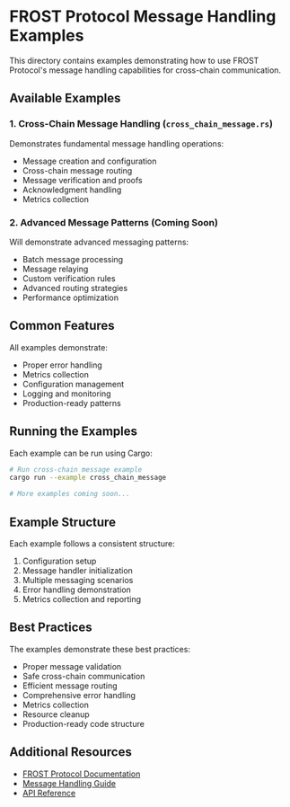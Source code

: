 # FROST Protocol Message Handling Examples

This directory contains examples demonstrating how to use FROST Protocol's message handling capabilities for cross-chain communication.

## Available Examples

### 1. Cross-Chain Message Handling (`cross_chain_message.rs`)
Demonstrates fundamental message handling operations:
- Message creation and configuration
- Cross-chain message routing
- Message verification and proofs
- Acknowledgment handling
- Metrics collection

### 2. Advanced Message Patterns (Coming Soon)
Will demonstrate advanced messaging patterns:
- Batch message processing
- Message relaying
- Custom verification rules
- Advanced routing strategies
- Performance optimization

## Common Features
All examples demonstrate:
- Proper error handling
- Metrics collection
- Configuration management
- Logging and monitoring
- Production-ready patterns

## Running the Examples

Each example can be run using Cargo:

```bash
# Run cross-chain message example
cargo run --example cross_chain_message

# More examples coming soon...
```

## Example Structure

Each example follows a consistent structure:
1. Configuration setup
2. Message handler initialization
3. Multiple messaging scenarios
4. Error handling demonstration
5. Metrics collection and reporting

## Best Practices

The examples demonstrate these best practices:
- Proper message validation
- Safe cross-chain communication
- Efficient message routing
- Comprehensive error handling
- Metrics collection
- Resource cleanup
- Production-ready code structure

## Additional Resources

- [FROST Protocol Documentation](https://docs.frostprotocol.com)
- [Message Handling Guide](https://docs.frostprotocol.com/guides/message)
- [API Reference](https://docs.frostprotocol.com/api/message) 